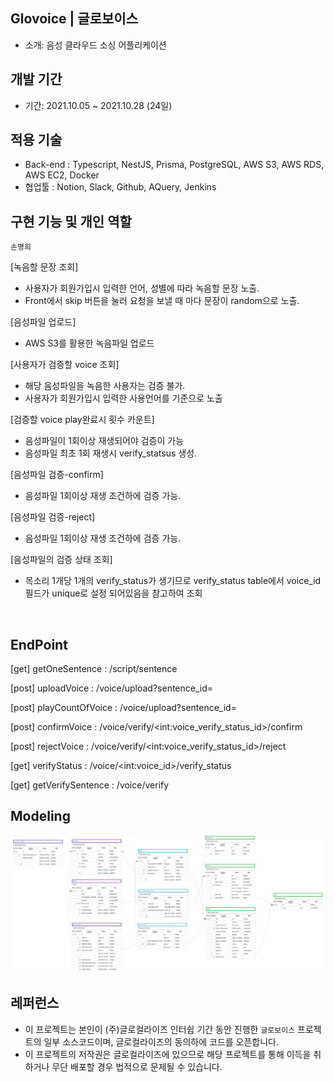 ## Glovoice | 글로보이스
- 소개: 음성 클라우드 소싱 어플리케이션

## 개발 기간

- 기간: 2021.10.05 ~ 2021.10.28 (24일)

## 적용 기술

- Back-end : Typescript, NestJS, Prisma, PostgreSQL, AWS S3, AWS RDS, AWS EC2, Docker
- 협업툴     : Notion, Slack, Github, AQuery, Jenkins

## 구현 기능 및 개인 역할

`손명희`

[녹음할 문장 조회]
- 사용자가 회원가입시 입력한 언어, 성별에 따라 녹음할 문장 노출.
- Front에서 skip 버튼을 눌러 요청을 보낼 때 마다 문장이 random으로 노출.

[음성파일 업로드]
- AWS S3를 활용한 녹음파일 업로드

[사용자가 검증할 voice 조회]
- 해당 음성파일을 녹음한 사용자는 검증 불가.
- 사용자가 회원가입시 입력한 사용언어를 기준으로 노출

[검증할 voice play완료시 횟수 카운트]
- 음성파일이 1회이상 재생되어야 검증이 가능
- 음성파일 최초 1회 재생시 verify_statsus 생성.

[음성파일 검증-confirm]
- 음성파일 1회이상 재생 조건하에 검증 가능.

[음성파일 검증-reject]
- 음성파일 1회이상 재생 조건하에 검증 가능.

[음성파일의 검증 상태 조회]
- 목소리 1개당 1개의 verify_status가 생기므로 verify_status table에서 voice_id 필드가 unique로 설정 되어있음을 참고하여 조회

 <br>

## EndPoint

[get] getOneSentence     : /script/sentence <br>

[post] uploadVoice       : /voice/upload?sentence_id= <br>

[post] playCountOfVoice  : /voice/upload?sentence_id= <br>

[post] confirmVoice      : /voice/verify/\<int:voice_verify_status_id>/confirm <br>

[post] rejectVoice       : /voice/verify/\<int:voice_verify_status_id>/reject <br>

[get] verifyStatus       : /voice/\<int:voice_id>/verify_status <br>

[get] getVerifySentence  : /voice/verify

## Modeling

<img src='./modeling.png' alt='modeling'>


## 레퍼런스

- 이 프로젝트는 본인이 (주)글로컬라이즈 인터쉽 기간 동안 진행한 `글로보이스` 프로젝트의 일부 소스코드이며, 글로컬라이즈의 동의하에 코드를 오픈합니다.
- 이 프로젝트의 저작권은 글로컬라이즈에 있으므로 해당 프로젝트를 통해 이득을 취하거나 무단 배포할 경우 법적으로 문제될 수 있습니다.
